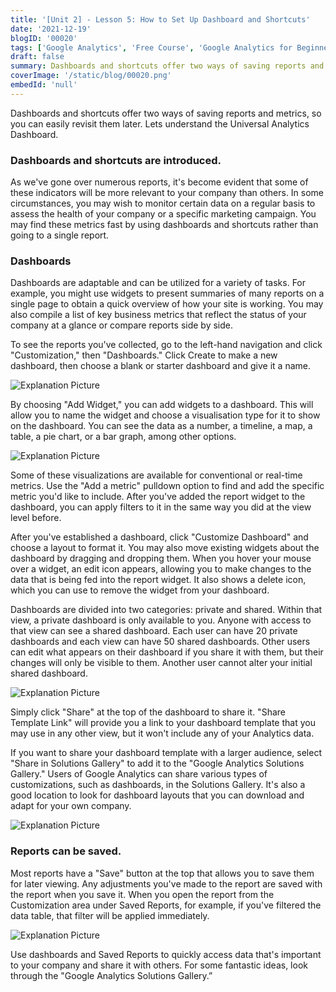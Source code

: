 ```yaml
---
title: '[Unit 2] - Lesson 5: How to Set Up Dashboard and Shortcuts'
date: '2021-12-19'
blogID: '00020'
tags: ['Google Analytics', 'Free Course', 'Google Analytics for Beginners']
draft: false
summary: Dashboards and shortcuts offer two ways of saving reports and metrics, so you can easily revisit them later. Lets understand the Universal Analytics Dashboard.
coverImage: '/static/blog/00020.png'
embedId: 'null'
---
```


Dashboards and shortcuts offer two ways of saving reports and metrics, so you can easily revisit them later. Lets understand the Universal Analytics Dashboard.

### Dashboards and shortcuts are introduced.

As we've gone over numerous reports, it's become evident that some of these indicators will be more relevant to your company than others. In some circumstances, you may wish to monitor certain data on a regular basis to assess the health of your company or a specific marketing campaign. You may find these metrics fast by using dashboards and shortcuts rather than going to a single report.

### Dashboards

Dashboards are adaptable and can be utilized for a variety of tasks. For example, you might use widgets to present summaries of many reports on a single page to obtain a quick overview of how your site is working. You may also compile a list of key business metrics that reflect the status of your company at a glance or compare reports side by side.

To see the reports you've collected, go to the left-hand navigation and click "Customization," then "Dashboards." Click Create to make a new dashboard, then choose a blank or starter dashboard and give it a name.

![Explanation Picture](/static/blog/00020_1.png)

By choosing "Add Widget," you can add widgets to a dashboard. This will allow you to name the widget and choose a visualisation type for it to show on the dashboard. You can see the data as a number, a timeline, a map, a table, a pie chart, or a bar graph, among other options.

![Explanation Picture](/static/blog/00020_2.png)

Some of these visualizations are available for conventional or real-time metrics. Use the "Add a metric" pulldown option to find and add the specific metric you'd like to include. After you've added the report widget to the dashboard, you can apply filters to it in the same way you did at the view level before.

After you've established a dashboard, click "Customize Dashboard" and choose a layout to format it. You may also move existing widgets about the dashboard by dragging and dropping them. When you hover your mouse over a widget, an edit icon appears, allowing you to make changes to the data that is being fed into the report widget. It also shows a delete icon, which you can use to remove the widget from your dashboard.

Dashboards are divided into two categories: private and shared. Within that view, a private dashboard is only available to you. Anyone with access to that view can see a shared dashboard. Each user can have 20 private dashboards and each view can have 50 shared dashboards. Other users can edit what appears on their dashboard if you share it with them, but their changes will only be visible to them. Another user cannot alter your initial shared dashboard.

![Explanation Picture](/static/blog/00020_3.png)

Simply click "Share" at the top of the dashboard to share it. "Share Template Link" will provide you a link to your dashboard template that you may use in any other view, but it won't include any of your Analytics data.

If you want to share your dashboard template with a larger audience, select "Share in Solutions Gallery" to add it to the "Google Analytics Solutions Gallery." Users of Google Analytics can share various types of customizations, such as dashboards, in the Solutions Gallery. It's also a good location to look for dashboard layouts that you can download and adapt for your own company.

![Explanation Picture](/static/blog/00020_4.png)

### Reports can be saved.

Most reports have a "Save" button at the top that allows you to save them for later viewing. Any adjustments you've made to the report are saved with the report when you save it. When you open the report from the Customization area under Saved Reports, for example, if you've filtered the data table, that filter will be applied immediately.

![Explanation Picture](/static/blog/00020_5.png)

Use dashboards and Saved Reports to quickly access data that's important to your company and share it with others. For some fantastic ideas, look through the "Google Analytics Solutions Gallery.”
